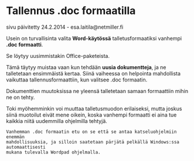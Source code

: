 # Tallennus .doc formaatilla

<div class='paivitys'>
sivu päivitetty 24.2.2014 - esa.laitila@netmiller.fi
</div>


Usein on turvallisinta valita __Word-käytössä__ talletusformaatiksi vanhempi __.doc formaatti__.

Se löytyy uusimmistakin Office-paketeista.

Tämä täytyy muistaa vaan kun tehdään __uusia dokumentteja__, ja ne talletetaan ensimmäistä kertaa.
Siinä vaiheessa on helpointa mahdollista vaikuttaa tallennusformaattiin, kun valitsee .doc formaatin.

Dokumenttien muutoksissa ne yleensä talletetaan samaan formaattiin mihin ne on tehty.

Toki myöhemminkin voi muuttaa talletusmuodon erilaiseksi, mutta joskus siinä muotoilut
eivät mene oikein, koska vanhempi formaatti ei aina tue kaikkia niitä uudemmilla ohjelmilla tehtyjä.

````
Vanhemman .doc formaatin etu on se että se antaa katseluohjelmiin enemmän
mahdollisuuksia, ja silloin saatetaan pärjätä pelkällä Windows:ssa automaattisesti
mukana tulevalla Wordpad ohjelmalla.
````

